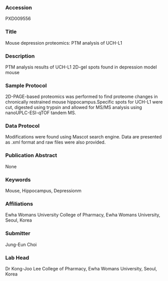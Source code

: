 ### Accession
PXD009556

### Title
Mouse depression proteomics: PTM analysis of UCH-L1

### Description
PTM analysis results of UCH-L1 2D-gel spots found in depression model mouse

### Sample Protocol
2D-PAGE-based proteomics was performed to find proteome changes in chronically restrained mouse hippocampus.Specific spots for UCH-L1 were cut, digested using trypsin and allowed for MS/MS analysis using nanoUPLC-ESI-qTOF tandem MS.

### Data Protocol
Modifications were found using Mascot search engine. Data are presented as .xml format and raw files were also provided.

### Publication Abstract
None

### Keywords
Mouse, Hippocampus, Depressionm

### Affiliations
Ewha Womans University
College of Pharmacy, Ewha Womans University, Seoul, Korea

### Submitter
Jung-Eun Choi

### Lab Head
Dr Kong-Joo Lee
College of Pharmacy, Ewha Womans University, Seoul, Korea


